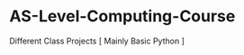 AS-Level-Computing-Course
=========================

Different Class Projects [ Mainly Basic Python ]
